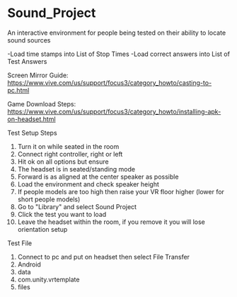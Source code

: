 # Sound_Project
An interactive environment for people being tested on their ability to locate sound sources


-Load time stamps into List of Stop Times
-Load correct answers into List of Test Answers

Screen Mirror Guide: https://www.vive.com/us/support/focus3/category_howto/casting-to-pc.html

Game Download Steps: https://www.vive.com/us/support/focus3/category_howto/installing-apk-on-headset.html

Test Setup Steps
  1. Turn it on while seated in the room
  2. Connect right controller, right or left
  3. Hit ok on all options but ensure
  4. The headset is in seated/standing mode
  5. Forward is as aligned at the center speaker as possible
  6. Load the environment and check speaker height
  7. If people models are too high then raise your VR floor higher (lower for short people models)
  8. Go to "Library" and select Sound Project
  9. Click the test you want to load
  10. Leave the headset within the room, if you remove it you will lose orientation setup

Test File
  1. Connect to pc and put on headset then select File Transfer
  2. Android
  3. data
  4. com.unity.vrtemplate
  5. files


